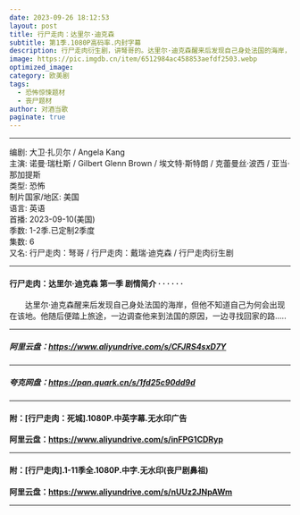 ```yaml
---
date: 2023-09-26 18:12:53
layout: post
title: 行尸走肉：达里尔·迪克森
subtitle: 第1季.1080P高码率.内封字幕
description: 行尸走肉衍生剧，讲弩哥的。达里尔·迪克森醒来后发现自己身处法国的海岸，但他不知道自己为何会出现在该地。他随后便踏上旅途，一边调查他来到法国的原因，一边寻找回家的路...
image: https://pic.imgdb.cn/item/6512984ac458853aefdf2503.webp
optimized_image: 
category: 欧美剧
tags:
  - 恐怖惊悚题材
  - 丧尸题材
author: 对酒当歌
paginate: true
---
```


---

编剧: 大卫·扎贝尔 / Angela Kang  
主演: 诺曼·瑞杜斯 / Gilbert Glenn Brown / 埃文特·斯特朗 / 克蕾曼丝·波西 / 亚当·那加提斯  
类型: 恐怖  
制片国家/地区: 美国  
语言: 英语  
首播: 2023-09-10(美国)  
季数: 1-2季.已定制2季度  
集数: 6  
又名: 行尸走肉：弩哥 / 行尸走肉：戴瑞·迪克森 / 行尸走肉衍生剧  

---

#### 行尸走肉：达里尔·迪克森 第一季 剧情简介 · · · · · ·

　　达里尔·迪克森醒来后发现自己身处法国的海岸，但他不知道自己为何会出现在该地。他随后便踏上旅途，一边调查他来到法国的原因，一边寻找回家的路.....

---

##### 阿里云盘：<https://www.aliyundrive.com/s/CFJRS4sxD7Y>

---

##### 夸克网盘：<https://pan.quark.cn/s/1fd25c90dd9d>

---

#### 附：[行尸走肉：死城].1080P.中英字幕.无水印广告

**阿里云盘：<https://www.aliyundrive.com/s/inFPG1CDRyp>**

---

#### 附：[行尸走肉].1-11季全.1080P.中字.无水印(丧尸剧鼻祖)

**阿里云盘：<https://www.aliyundrive.com/s/nUUz2JNpAWm>**

---
